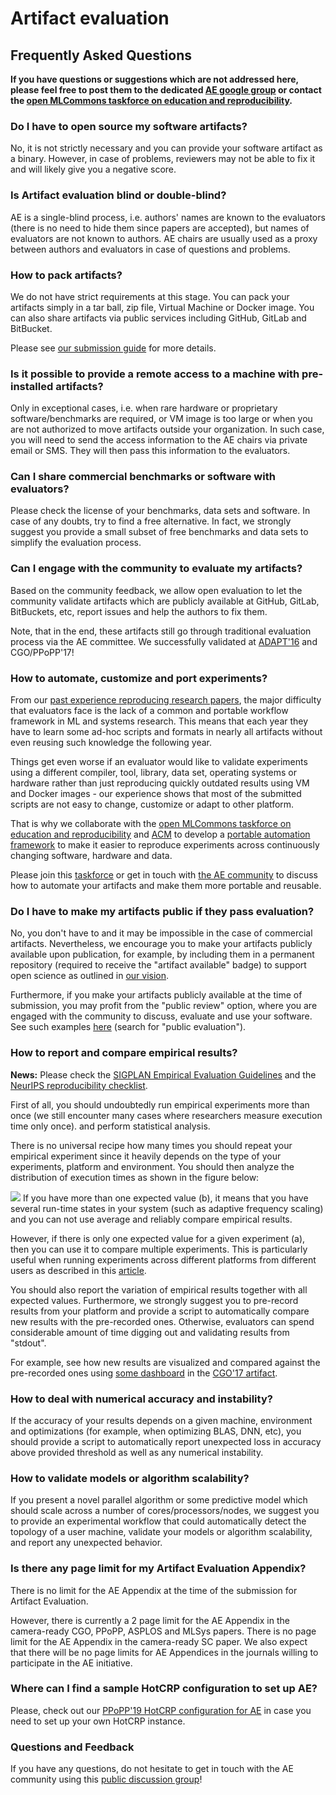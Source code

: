 # Artifact evaluation

## Frequently Asked Questions


**If you have questions or suggestions which are not addressed here, please feel free 
to post them to the dedicated [AE google group](https://groups.google.com/forum/#!forum/artifact-evaluation)
or contact the [open MLCommons taskforce on education and reproducibility](https://github.com/mlcommons/ck/blob/master/docs/mlperf-education-workgroup.md).**

### Do I have to open source my software artifacts?



No, it is not strictly necessary and you can 
provide your software artifact as a binary.
However, in case of problems, reviewers may not be 
able to fix it and will likely give you a negative score.


### Is Artifact evaluation blind or double-blind?



AE is a single-blind process, i.e. authors' names are known to the evaluators
(there is no need to hide them since papers are accepted),
but names of evaluators are not known to authors.
AE chairs are usually used as a proxy between authors and evaluators
in case of questions and problems.


### How to pack artifacts?



We do not have strict requirements at this stage. You can pack 
your artifacts simply in a tar ball, zip file, Virtual Machine or Docker image.
You can also share artifacts via public services including GitHub, GitLab and BitBucket.

Please see [our submission guide](submission.md) for more details.


### Is it possible to provide a remote access to a machine with pre-installed artifacts?



Only in exceptional cases, i.e. when rare hardware or proprietary software/benchmarks are required,
or VM image is too large or when you are not authorized to move artifacts outside your organization.
In such case, you will need to send the access information 
to the AE chairs via private email or SMS. 
They will then pass this information to the evaluators.


### Can I share commercial benchmarks or software with evaluators?



Please check the license of your benchmarks, data sets and software. 
In case of any doubts, try to find a free alternative. In fact, 
we strongly suggest you provide a small subset of free benchmarks 
and data sets to simplify the evaluation process.


### Can I engage with the community to evaluate my artifacts?



Based on the community feedback, we allow open evaluation
to let the community validate artifacts which are publicly available 
at GitHub, GitLab, BitBuckets, etc, report issues and help the authors 
to fix them. 

Note, that in the end, these artifacts still go through traditional
evaluation process via the AE committee. We successfully validated 
at [ADAPT'16](http://adapt-workshop.org/motivation2016.html)
and CGO/PPoPP'17!


### How to automate, customize and port experiments?



From our [past experience reproducing research papers](https://www.reddit.com/r/MachineLearning/comments/ioq8do/n_reproducing_150_research_papers_the_problems), 
the major difficulty that evaluators face is the lack of a common and portable workflow framework
in ML and systems research. This means that each year they have 
to learn some ad-hoc scripts and formats in nearly 
all artifacts without even reusing such knowledge the following year.

Things get even worse if an evaluator would like to validate experiments 
using a different compiler, tool, library, data set, operating systems or hardware
rather than just reproducing quickly outdated results using 
VM and Docker images - our experience shows that most of the submitted scripts 
are not easy to change, customize or adapt to other platform.

That is why we collaborate with the [open MLCommons taskforce on education and reproducibility](https://github.com/mlcommons/ck/blob/master/docs/mlperf-education-workgroup.md)
and [ACM](https://acm.org) to develop a [portable automation framework](https://github.com/mlcommons/ck/tree/master/docs) to make it easier to reproduce experiments
across continuously changing software, hardware and data.

Please join this [taskforce](https://github.com/mlcommons/ck/blob/master/docs/mlperf-education-workgroup.md)
or get in touch with [the AE community](https://groups.google.com/forum/#!forum/artifact-evaluation) 
to discuss how to automate your artifacts and make them more portable and reusable.


### Do I have to make my artifacts public if they pass evaluation?

No, you don't have to and it may be impossible in the case of commercial artifacts.
Nevertheless, we encourage you to make your artifacts publicly available upon publication, 
for example, by including them in a permanent repository (required to receive the "artifact available" badge)
to support open science as outlined in [our vision](http://dl.acm.org/citation.cfm?id=2618142).


Furthermore, if you make your artifacts publicly available at the time
of submission, you may profit from the "public review" option, where you are engaged
with the community to discuss, evaluate and use your software. See such
examples [here](https://cTuning.org/ae/artifacts.html) (search for "public evaluation").


### How to report and compare empirical results?


**News:** Please check the [SIGPLAN Empirical Evaluation Guidelines](https://www.sigplan.org/Resources/EmpiricalEvaluation)
and the [NeurIPS reproducibility checklist](https://www.cs.mcgill.ca/~jpineau/ReproducibilityChecklist.pdf).
  
  

First of all, you should undoubtedly run empirical experiments more than once 
(we still encounter many cases where researchers measure execution time only once).
and perform statistical analysis.

There is no universal recipe how many times you should repeat your empirical experiment 
since it heavily depends on the type of your experiments, platform and environment. 
You should then analyze the distribution of execution times as shown in the figure below:

![](image-994e7359d7760ab1-cropped.png)
If you have more than one expected value (b), it means that you have several
run-time states in your system (such as adaptive frequency scaling) 
and you can not use average and reliably compare empirical results.

However, if there is only one expected value for a given experiment (a), 
then you can use it to compare multiple experiments. This is particularly
useful when running experiments across different platforms from different
users as described in this [article](https://cknowledge.io/c/report/rpi3-crowd-tuning-2017-interactive).
 

You should also report the variation of empirical results together with all expected values.
Furthermore, we strongly suggest you to pre-record results from your platform
and provide a script to automatically compare new results with the pre-recorded ones.
Otherwise, evaluators can spend considerable amount of time 
digging out and validating results from "stdout".

For example, see how new results are visualized and compared against the pre-recorded ones
using [some dashboard](https://github.com/SamAinsworth/reproduce-cgo2017-paper/files/618737/ck-aarch64-dashboard.pdf) 
in the [CGO'17 artifact](https://github.com/SamAinsworth/reproduce-cgo2017-paper).




### How to deal with numerical accuracy and instability?



If the accuracy of your results depends on a given machine, environment and optimizations 
(for example, when optimizing BLAS, DNN, etc), you should provide a script to automatically 
report unexpected loss in accuracy above provided threshold as well as any numerical instability.


### How to validate models or algorithm scalability?



If you present a novel parallel algorithm or some predictive model which should scale 
across a number of cores/processors/nodes, we suggest you 
to provide an experimental workflow that could automatically detect the topology 
of a user machine, validate your models or algorithm scalability, 
and report any unexpected behavior. 


### Is there any page limit for my Artifact Evaluation Appendix?



There is no limit for the AE Appendix at the time of the submission for Artifact Evaluation.


However, there is currently a 2 page limit for the AE Appendix in the camera-ready CGO, PPoPP, ASPLOS and MLSys papers.
There is no page limit for the AE Appendix in the camera-ready SC paper. We also expect 
that there will be no page limits for AE Appendices in the journals willing to participate 
in the AE initiative.


### Where can I find a sample HotCRP configuration to set up AE?



Please, check out our [PPoPP'19 HotCRP configuration for AE](https://www.linkedin.com/pulse/acm-ppopp19-artifact-evaluation-report-hotcrp-grigori-fursin) 
in case you need to set up your own HotCRP instance.




### Questions and Feedback



If you have any questions, do not hesitate to get in touch with the AE community 
using this [public discussion group](https://groups.google.com/forum/#!forum/artifact-evaluation)!

